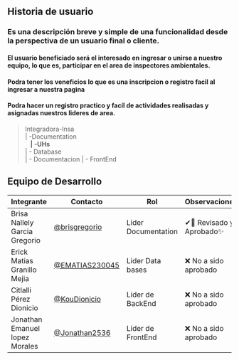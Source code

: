 ## **Historia de usuario**

### Es una descripción breve y simple de una funcionalidad desde la perspectiva de un usuario final o cliente. 
#### El usuario beneficiado será el interesado en ingresar o unirse a nuestro equipo, lo que es, participar en el area de inspectores ambientales.

#### Podra tener los veneficios lo que es una inscripcion o registro facil al ingresar a nuestra pagina

#### Podra hacer un registro practico y facíl de actividades realisadas y asignadas nuestros lideres de area. 

>Integradora-Insa<br>
>| -Documentation<br>
>&nbsp;&nbsp; **| -UHs**<br>
>| - Database<br>
>| - Documentacion
>| - FrontEnd

## Equipo de Desarrollo
|Integrante|Contacto|Rol|Observaciones|
|----------|-------|---|-------------|
| Brisa Nallely Garcia Gregorio|[@brisgregorio](https://github.com/Brisgregorio)|Lider Documentation|✔👀 Revisado y Aprobado✨
| Erick Matias Granillo Mejia|[@EMATIAS230045](https://github.com/EMATIAS230045)|Lider Data bases|❌ No a sido aprobado
| Citlalli Pérez Dionicio|[@KouDionicio ](https://github.com/KouDionicio)|Lider de BackEnd|❌ No a sido aprobado
| Jonathan Emanuel lopez Morales|[@Jonathan2536](https://github.com/Jonathan2536)|Lider de FrontEnd|❌ No a sido aprobado
